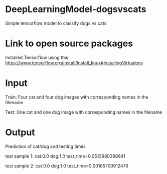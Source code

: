 # DeepLearningModel-dogsvscats
Simple tensorflow model to classify dogs vs cats

# Link to open source packages
Installed Tensorflow using this https://www.tensorflow.org/install/install_linux#InstallingVirtualenv

# Input

Train: Four cat and four dog images with corresponding names in the filename

Test: One cat and one dog image with corresponding names in the filename

# Output

Prediction of cat/dog and testing times

test sample 1: cat:0.0 dog:1.0 test_time=0.0513980388641

test sample 2: cat:0.0 dog:1.0 test_time=0.00165700912476
